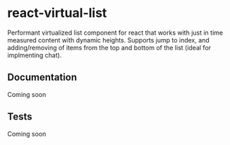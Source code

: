 # react-virtual-list

Performant virtualized list component for react that works with just in time measured content with dynamic heights. Supports jump to index, and adding/removing of items from the top and bottom of the list (ideal for implmenting chat).

## Documentation

Coming soon

## Tests

Coming soon
